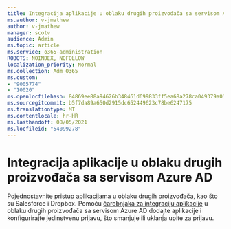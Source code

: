 ```yaml
---
title: Integracija aplikacije u oblaku drugih proizvođača sa servisom Azure AD
ms.author: v-jmathew
author: v-jmathew
manager: scotv
audience: Admin
ms.topic: article
ms.service: o365-administration
ROBOTS: NOINDEX, NOFOLLOW
localization_priority: Normal
ms.collection: Adm_O365
ms.custom:
- "9005774"
- "10020"
ms.openlocfilehash: 84869ee88a94626b348461d699833ff5ea68a278ca049379a01c5209e4b1d076
ms.sourcegitcommit: b5f7da89a650d2915dc652449623c78be6247175
ms.translationtype: MT
ms.contentlocale: hr-HR
ms.lasthandoff: 08/05/2021
ms.locfileid: "54099278"
---
```

# <a name="integrate-a-third-party-cloud-app-with-azure-ad"></a>Integracija aplikacije u oblaku drugih proizvođača sa servisom Azure AD

Pojednostavnite pristup aplikacijama u oblaku drugih proizvođača, kao što su Salesforce i Dropbox. Pomoću [čarobnjaka za integraciju aplikacije](https://go.microsoft.com/fwlink/?linkid=2157464) u oblaku drugih proizvođača sa servisom Azure AD dodajte aplikacije i konfigurirajte jedinstvenu prijavu, što smanjuje ili uklanja upite za prijavu.
